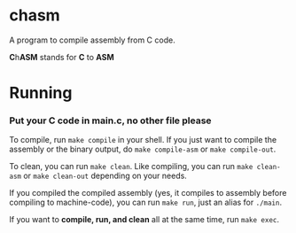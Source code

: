 # chasm
A program to compile assembly from C code.

**C**h**ASM** stands for **C** to **ASM**


# Running

### Put your C code in main.c, no other file please

To compile, run `make compile` in your shell. If you just want to compile the assembly or the binary output, do `make compile-asm` or `make compile-out`.

To clean, you can run `make clean`. Like compiling, you can run `make clean-asm` or `make clean-out` depending on your needs.

If you compiled the compiled assembly (yes, it compiles to assembly before compiling to machine-code), you can run `make run`, just an alias for `./main`.

If you want to **compile, run, and clean** all at the same time, run `make exec`.
